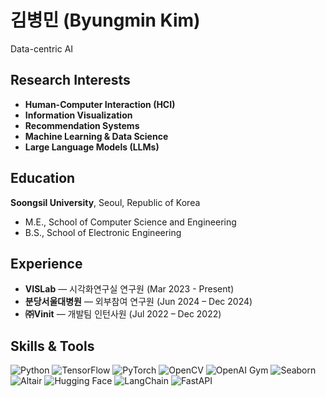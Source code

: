 # 김병민 (Byungmin Kim)
Data-centric AI

## Research Interests
- **Human-Computer Interaction (HCI)**
- **Information Visualization**
- **Recommendation Systems**
- **Machine Learning & Data Science**
- **Large Language Models (LLMs)**

## Education

**Soongsil University**, Seoul, Republic of Korea  
- M.E., School of Computer Science and Engineering  
- B.S., School of Electronic Engineering

## Experience

- **VISLab** — 시각화연구실 연구원 (Mar 2023 - Present)  
- **분당서울대병원** — 외부참여 연구원 (Jun 2024 – Dec 2024)  
- **㈜Vinit** — 개발팀 인턴사원 (Jul 2022 – Dec 2022)  

## Skills & Tools
<div align="left">

![Python](https://img.shields.io/badge/Python-3776AB?style=flat&logo=python&logoColor=white)
![TensorFlow](https://img.shields.io/badge/TensorFlow-FF6F00?style=flat&logo=TensorFlow&logoColor=white)
![PyTorch](https://img.shields.io/badge/PyTorch-EE4C2C?style=flat&logo=pytorch&logoColor=white)
![OpenCV](https://img.shields.io/badge/OpenCV-5C3EE8?style=flat&logo=opencv&logoColor=white)
![OpenAI Gym](https://img.shields.io/badge/OpenAI_Gym-0A0A0A?style=flat&logo=openai&logoColor=white)
![Seaborn](https://img.shields.io/badge/Seaborn-4B8BBE?style=flat)
![Altair](https://img.shields.io/badge/Altair-E34F26?style=flat)
![Hugging Face](https://img.shields.io/badge/HuggingFace-FCC624?style=flat&logo=huggingface&logoColor=black)
![LangChain](https://img.shields.io/badge/LangChain-000000?style=flat&logo=LangChain&logoColor=white)
![FastAPI](https://img.shields.io/badge/FastAPI-009688?style=flat&logo=fastapi&logoColor=white)

</div>
